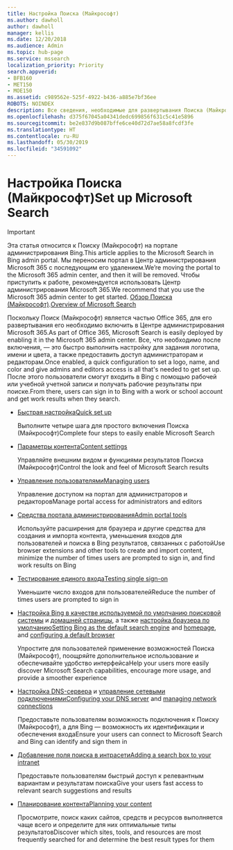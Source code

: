 ```yaml
---
title: Настройка Поиска (Майкрософт)
ms.author: dawholl
author: dawholl
manager: kellis
ms.date: 12/20/2018
ms.audience: Admin
ms.topic: hub-page
ms.service: mssearch
localization_priority: Priority
search.appverid:
- BFB160
- MET150
- MOE150
ms.assetid: c989562e-525f-4922-b436-a885e7bf36ee
ROBOTS: NOINDEX
description: Все сведения, необходимые для развертывания Поиска (Майкрософт) для организации
ms.openlocfilehash: d375f67045a04341dedc699856f631c5c41e5896
ms.sourcegitcommit: be2e837d9b087bffe6ce40d72d7ae58a8fcdf3fe
ms.translationtype: HT
ms.contentlocale: ru-RU
ms.lasthandoff: 05/30/2019
ms.locfileid: "34591092"
---
```

# <a name="set-up-microsoft-search"></a><span data-ttu-id="5fcf1-103">Настройка Поиска (Майкрософт)</span><span class="sxs-lookup"><span data-stu-id="5fcf1-103">Set up Microsoft Search</span></span>

> [!IMPORTANT]
> <span data-ttu-id="5fcf1-104">Эта статья относится к Поиску (Майкрософт) на портале администрирования Bing.</span><span class="sxs-lookup"><span data-stu-id="5fcf1-104">This article applies to the Microsoft Search in Bing admin portal.</span></span> <span data-ttu-id="5fcf1-105">Мы переносим портал в Центр администрирования Microsoft 365 с последующим его удалением.</span><span class="sxs-lookup"><span data-stu-id="5fcf1-105">We’re moving the portal to the Microsoft 365 admin center, and then it will be removed.</span></span> <span data-ttu-id="5fcf1-106">Чтобы приступить к работе, рекомендуется использовать Центр администрирования Microsoft 365.</span><span class="sxs-lookup"><span data-stu-id="5fcf1-106">We recommend that you use the Microsoft 365 admin center to get started.</span></span> <span data-ttu-id="5fcf1-107">[Обзор Поиска (Майкрософт)](overview-microsoft-search.md).</span><span class="sxs-lookup"><span data-stu-id="5fcf1-107">[Overview of Microsoft Search](overview-microsoft-search.md)</span></span>
    
<span data-ttu-id="5fcf1-108">Поскольку Поиск (Майкрософт) является частью Office 365, для его развертывания его необходимо включить в Центре администрирования Microsoft 365.</span><span class="sxs-lookup"><span data-stu-id="5fcf1-108">As part of Office 365, Microsoft Search is easily deployed by enabling it in the Microsoft 365 admin center.</span></span> <span data-ttu-id="5fcf1-109">Все, что необходимо после включения, — это быстро выполнить настройку для задания логотипа, имени и цвета, а также предоставить доступ администраторам и редакторам.</span><span class="sxs-lookup"><span data-stu-id="5fcf1-109">Once enabled, a quick configuration to set a logo, name, and color and give admins and editors access is all that's needed to get set up.</span></span> <span data-ttu-id="5fcf1-110">После этого пользователи смогут входить в Bing с помощью рабочей или учебной учетной записи и получать рабочие результаты при поиске.</span><span class="sxs-lookup"><span data-stu-id="5fcf1-110">From there, users can sign in to Bing with a work or school account and get work results when they search.</span></span>

- [<span data-ttu-id="5fcf1-111">Быстрая настройка</span><span class="sxs-lookup"><span data-stu-id="5fcf1-111">Quick set up</span></span>](quick-set-up.md)
    
    <span data-ttu-id="5fcf1-112">Выполните четыре шага для простого включения Поиска (Майкрософт)</span><span class="sxs-lookup"><span data-stu-id="5fcf1-112">Complete four steps to easily enable Microsoft Search</span></span>

- [<span data-ttu-id="5fcf1-113">Параметры контента</span><span class="sxs-lookup"><span data-stu-id="5fcf1-113">Content settings</span></span>](content-settings.md)
    
    <span data-ttu-id="5fcf1-114">Управляйте внешним видом и функциями результатов Поиска (Майкрософт)</span><span class="sxs-lookup"><span data-stu-id="5fcf1-114">Control the look and feel of Microsoft Search results</span></span>
    
- [<span data-ttu-id="5fcf1-115">Управление пользователями</span><span class="sxs-lookup"><span data-stu-id="5fcf1-115">Managing users</span></span>](add-users.md)
    
    <span data-ttu-id="5fcf1-116">Управление доступом на портал для администраторов и редакторов</span><span class="sxs-lookup"><span data-stu-id="5fcf1-116">Manage portal access for administrators and editors</span></span>
    
- [<span data-ttu-id="5fcf1-117">Средства портала администрирования</span><span class="sxs-lookup"><span data-stu-id="5fcf1-117">Admin portal tools</span></span>](admin-portal-tools.md)
    
    <span data-ttu-id="5fcf1-118">Используйте расширения для браузера и другие средства для создания и импорта контента, уменьшения входов для пользователей и поиска в Bing результатов, связанных с работой</span><span class="sxs-lookup"><span data-stu-id="5fcf1-118">Use browser extensions and other tools to create and import content, minimize the number of times users are prompted to sign in, and find work results on Bing</span></span>
    
- [<span data-ttu-id="5fcf1-119">Тестирование единого входа</span><span class="sxs-lookup"><span data-stu-id="5fcf1-119">Testing single sign-on</span></span>](test-single-sign-on.md)
    
    <span data-ttu-id="5fcf1-120">Уменьшите число входов для пользователей</span><span class="sxs-lookup"><span data-stu-id="5fcf1-120">Reduce the number of times users are prompted to sign in</span></span>
    
- <span data-ttu-id="5fcf1-121">[Настройка Bing в качестве используемой по умолчанию поисковой системы](set-default-search-engine.md) и [домашней страницы](set-default-homepage.md), а также [настройка браузера по умолчанию](set-default-browser.md)</span><span class="sxs-lookup"><span data-stu-id="5fcf1-121">[Setting Bing as the default search engine](set-default-search-engine.md) and [homepage](set-default-homepage.md), and [configuring a default browser](set-default-browser.md)</span></span>
    
    <span data-ttu-id="5fcf1-122">Упростите для пользователей применение возможностей Поиска (Майкрософт), поощряйте дополнительное использование и обеспечивайте удобство интерфейса</span><span class="sxs-lookup"><span data-stu-id="5fcf1-122">Help your users more easily discover Microsoft Search capabilities, encourage more usage, and provide a smoother experience</span></span>
    
- <span data-ttu-id="5fcf1-123">[Настройка DNS-сервера](advanced-dns-configuration.md) и [управление сетевыми подключениями](manage-network-connections.md)</span><span class="sxs-lookup"><span data-stu-id="5fcf1-123">[Configuring your DNS server](advanced-dns-configuration.md) and [managing network connections](manage-network-connections.md)</span></span>
    
    <span data-ttu-id="5fcf1-124">Предоставьте пользователям возможность подключения к Поиску (Майкрософт), а для Bing — возможность их идентификации и обеспечения входа</span><span class="sxs-lookup"><span data-stu-id="5fcf1-124">Ensure your users can connect to Microsoft Search and Bing can identify and sign them in</span></span>

- [<span data-ttu-id="5fcf1-125">Добавление поля поиска в интрасети</span><span class="sxs-lookup"><span data-stu-id="5fcf1-125">Adding a search box to your intranet</span></span>](add-a-search-box-to-your-intranet-site.md)

    <span data-ttu-id="5fcf1-126">Предоставьте пользователям быстрый доступ к релевантным вариантам и результатам поиска</span><span class="sxs-lookup"><span data-stu-id="5fcf1-126">Give your users fast access to relevant search suggestions and results</span></span>

- [<span data-ttu-id="5fcf1-127">Планирование контента</span><span class="sxs-lookup"><span data-stu-id="5fcf1-127">Planning your content</span></span>](plan-your-content.md)
    
    <span data-ttu-id="5fcf1-128">Просмотрите, поиск каких сайтов, средств и ресурсов выполняется чаще всего и определите для них оптимальные типы результатов</span><span class="sxs-lookup"><span data-stu-id="5fcf1-128">Discover which sites, tools, and resources are most frequently searched for and determine the best result types for them</span></span>

  

